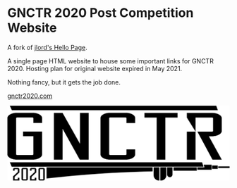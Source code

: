 # GNCTR 2020 Post Competition Website

A fork of [jlord's Hello Page](https://github.com/jlord/hello).

A single page HTML website to house some important links for GNCTR 2020. Hosting plan for original website expired in May 2021.

Nothing fancy, but it gets the job done.

[gnctr2020.com](https://gnctr2020.com)

![alt text](assets/images/GNCTR2020_Logo_Secondary_Black_Web.png "GNCTR 2020 Logo")
